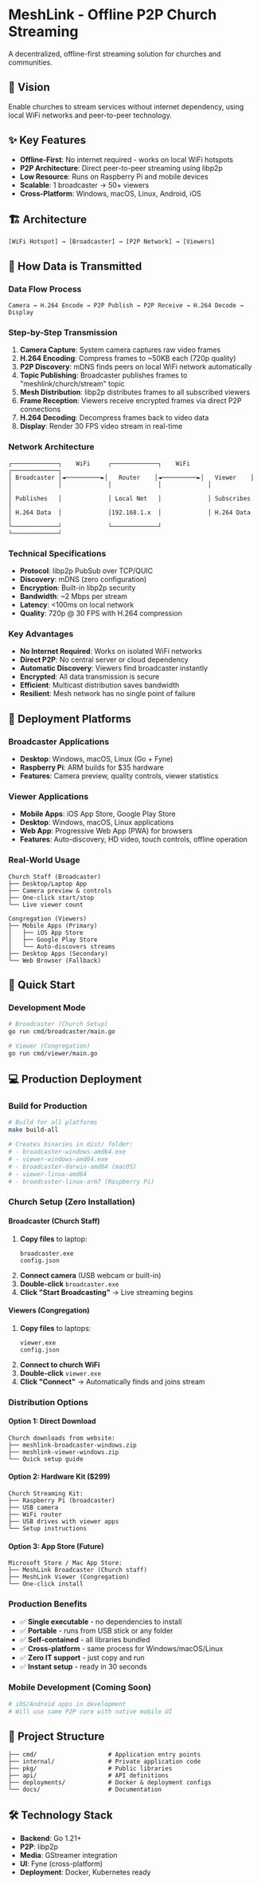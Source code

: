 # MeshLink - Offline P2P Church Streaming

A decentralized, offline-first streaming solution for churches and communities.

## 🎯 Vision
Enable churches to stream services without internet dependency, using local WiFi networks and peer-to-peer technology.

## ✨ Key Features
- **Offline-First**: No internet required - works on local WiFi hotspots
- **P2P Architecture**: Direct peer-to-peer streaming using libp2p
- **Low Resource**: Runs on Raspberry Pi and mobile devices
- **Scalable**: 1 broadcaster → 50+ viewers
- **Cross-Platform**: Windows, macOS, Linux, Android, iOS

## 🏗️ Architecture
```
[WiFi Hotspot] → [Broadcaster] → [P2P Network] → [Viewers]
```

## 📡 How Data is Transmitted

### Data Flow Process
```
Camera → H.264 Encode → P2P Publish → P2P Receive → H.264 Decode → Display
```

### Step-by-Step Transmission
1. **Camera Capture**: System camera captures raw video frames
2. **H.264 Encoding**: Compress frames to ~50KB each (720p quality)
3. **P2P Discovery**: mDNS finds peers on local WiFi network automatically
4. **Topic Publishing**: Broadcaster publishes frames to "meshlink/church/stream" topic
5. **Mesh Distribution**: libp2p distributes frames to all subscribed viewers
6. **Frame Reception**: Viewers receive encrypted frames via direct P2P connections
7. **H.264 Decoding**: Decompress frames back to video data
8. **Display**: Render 30 FPS video stream in real-time

### Network Architecture
```
┌─────────────┐    WiFi     ┌─────────────┐    WiFi     ┌─────────────┐
│ Broadcaster │◄──────────►│   Router    │◄──────────►│   Viewer    │
│             │             │             │             │             │
│ Publishes   │             │ Local Net   │             │ Subscribes  │
│ H.264 Data  │             │192.168.1.x  │             │ H.264 Data  │
└─────────────┘             └─────────────┘             └─────────────┘
```

### Technical Specifications
- **Protocol**: libp2p PubSub over TCP/QUIC
- **Discovery**: mDNS (zero configuration)
- **Encryption**: Built-in libp2p security
- **Bandwidth**: ~2 Mbps per stream
- **Latency**: <100ms on local network
- **Quality**: 720p @ 30 FPS with H.264 compression

### Key Advantages
- **No Internet Required**: Works on isolated WiFi networks
- **Direct P2P**: No central server or cloud dependency  
- **Automatic Discovery**: Viewers find broadcaster instantly
- **Encrypted**: All data transmission is secure
- **Efficient**: Multicast distribution saves bandwidth
- **Resilient**: Mesh network has no single point of failure

## 📱 Deployment Platforms

### Broadcaster Applications
- **Desktop**: Windows, macOS, Linux (Go + Fyne)
- **Raspberry Pi**: ARM builds for $35 hardware
- **Features**: Camera preview, quality controls, viewer statistics

### Viewer Applications
- **Mobile Apps**: iOS App Store, Google Play Store
- **Desktop**: Windows, macOS, Linux applications
- **Web App**: Progressive Web App (PWA) for browsers
- **Features**: Auto-discovery, HD video, touch controls, offline operation

### Real-World Usage
```
Church Staff (Broadcaster)
├── Desktop/Laptop App
├── Camera preview & controls
├── One-click start/stop
└── Live viewer count

Congregation (Viewers)
├── Mobile Apps (Primary)
│   ├── iOS App Store
│   ├── Google Play Store
│   └── Auto-discovers streams
├── Desktop Apps (Secondary)
└── Web Browser (Fallback)
```

## 🚀 Quick Start

### Development Mode
```bash
# Broadcaster (Church Setup)
go run cmd/broadcaster/main.go

# Viewer (Congregation)
go run cmd/viewer/main.go
```

## 💻 Production Deployment

### Build for Production
```bash
# Build for all platforms
make build-all

# Creates binaries in dist/ folder:
# - broadcaster-windows-amd64.exe
# - viewer-windows-amd64.exe
# - broadcaster-darwin-amd64 (macOS)
# - viewer-linux-amd64
# - broadcaster-linux-arm7 (Raspberry Pi)
```

### Church Setup (Zero Installation)

#### Broadcaster (Church Staff)
1. **Copy files** to laptop:
   ```
   broadcaster.exe
   config.json
   ```
2. **Connect camera** (USB webcam or built-in)
3. **Double-click** `broadcaster.exe`
4. **Click "Start Broadcasting"** → Live streaming begins

#### Viewers (Congregation)
1. **Copy files** to laptops:
   ```
   viewer.exe
   config.json
   ```
2. **Connect to church WiFi**
3. **Double-click** `viewer.exe`
4. **Click "Connect"** → Automatically finds and joins stream

### Distribution Options

#### Option 1: Direct Download
```
Church downloads from website:
├── meshlink-broadcaster-windows.zip
├── meshlink-viewer-windows.zip
└── Quick setup guide
```

#### Option 2: Hardware Kit ($299)
```
Church Streaming Kit:
├── Raspberry Pi (broadcaster)
├── USB camera
├── WiFi router
├── USB drives with viewer apps
└── Setup instructions
```

#### Option 3: App Store (Future)
```
Microsoft Store / Mac App Store:
├── MeshLink Broadcaster (Church staff)
├── MeshLink Viewer (Congregation)
└── One-click install
```

### Production Benefits
- ✅ **Single executable** - no dependencies to install
- ✅ **Portable** - runs from USB stick or any folder
- ✅ **Self-contained** - all libraries bundled
- ✅ **Cross-platform** - same process for Windows/macOS/Linux
- ✅ **Zero IT support** - just copy and run
- ✅ **Instant setup** - ready in 30 seconds

### Mobile Development (Coming Soon)
```bash
# iOS/Android apps in development
# Will use same P2P core with native mobile UI
```

## 📁 Project Structure
```
├── cmd/                    # Application entry points
├── internal/               # Private application code
├── pkg/                    # Public libraries
├── api/                    # API definitions
├── deployments/            # Docker & deployment configs
└── docs/                   # Documentation
```

## 🛠️ Technology Stack
- **Backend**: Go 1.21+
- **P2P**: libp2p
- **Media**: GStreamer integration
- **UI**: Fyne (cross-platform)
- **Deployment**: Docker, Kubernetes ready

